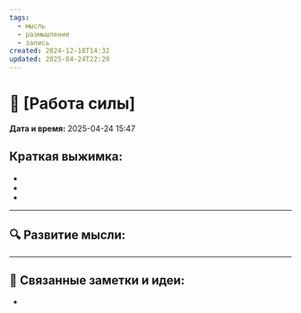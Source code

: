 ```yaml
---
tags:
  - мысль
  - размышление
  - запись
created: 2024-12-18T14:32
updated: 2025-04-24T22:29
---
```


# 💭  [Работа силы]

**Дата и время:** 2025-04-24 15:47

**Краткая выжимка:**
 - 
 - 
 - 
 - 

---

## 🔍 Развитие мысли:




---

## 🔄 Связанные заметки и идеи:

- 



